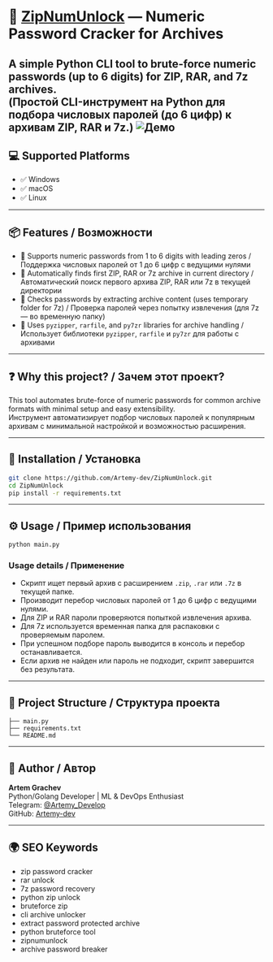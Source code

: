 # 🚀 [ZipNumUnlock](https://github.com/Artemy-dev/ZipNumUnlock) — Numeric Password Cracker for Archives  
A simple Python CLI tool to brute-force numeric passwords (up to 6 digits) for ZIP, RAR, and 7z archives.  
(Простой CLI-инструмент на Python для подбора числовых паролей (до 6 цифр) к архивам ZIP, RAR и 7z.)
![Демо](demo.gif)
---

## 💻 Supported Platforms

- ✅ Windows  
- ✅ macOS  
- ✅ Linux  

---

## 📦 Features / Возможности

- 🔹 Supports numeric passwords from 1 to 6 digits with leading zeros / Поддержка числовых паролей от 1 до 6 цифр с ведущими нулями  
- 🔹 Automatically finds first ZIP, RAR or 7z archive in current directory / Автоматический поиск первого архива ZIP, RAR или 7z в текущей директории  
- 🔹 Checks passwords by extracting archive content (uses temporary folder for 7z) / Проверка паролей через попытку извлечения (для 7z — во временную папку)  
- 🔹 Uses `pyzipper`, `rarfile`, and `py7zr` libraries for archive handling / Использует библиотеки `pyzipper`, `rarfile` и `py7zr` для работы с архивами  

---

## ❓ Why this project? / Зачем этот проект?

This tool automates brute-force of numeric passwords for common archive formats with minimal setup and easy extensibility.  
Инструмент автоматизирует подбор числовых паролей к популярным архивам с минимальной настройкой и возможностью расширения.

---

## 🚀 Installation / Установка

```bash
git clone https://github.com/Artemy-dev/ZipNumUnlock.git
cd ZipNumUnlock
pip install -r requirements.txt
````

---

## ⚙️ Usage / Пример использования

```bash
python main.py
```

### Usage details / Применение

* Скрипт ищет первый архив с расширением `.zip`, `.rar` или `.7z` в текущей папке.
* Производит перебор числовых паролей от 1 до 6 цифр с ведущими нулями.
* Для ZIP и RAR пароли проверяются попыткой извлечения архива.
* Для 7z используется временная папка для распаковки с проверяемым паролем.
* При успешном подборе пароль выводится в консоль и перебор останавливается.
* Если архив не найден или пароль не подходит, скрипт завершится без результата.

---

## 📁 Project Structure / Структура проекта

```
├── main.py
├── requirements.txt
└── README.md
```

---

## 👤 Author / Автор

**Artem Grachev**<br>
Python/Golang Developer | ML & DevOps Enthusiast<br>
Telegram: [@Artemy\_Develop](https://t.me/Artemy_Develop)<br>
GitHub: [Artemy-dev](https://github.com/Artemy-dev)

---

## 🌍 SEO Keywords

* zip password cracker
* rar unlock
* 7z password recovery
* python zip unlock
* bruteforce zip
* cli archive unlocker
* extract password protected archive
* python bruteforce tool
* zipnumunlock
* archive password breaker
